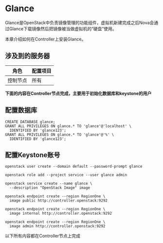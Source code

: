 # Glance
Glance是OpenStack中负责镜像管理的功能组件，虚拟机新建完成之后Nova会通过Glance下载镜像然后把镜像被当做虚拟机的“硬盘”使用。

本章介绍如何在Controller上安装Glance。
## 涉及到的服务器
角色 |配置项目
---|---
控制节点|所有

**下面的内容在Controller节点完成，主要用于初始化数据库和keystone的用户**
## 配置数据库
```
CREATE DATABASE glance;
GRANT ALL PRIVILEGES ON glance.* TO 'glance'@'localhost' \
  IDENTIFIED BY 'glance123';
GRANT ALL PRIVILEGES ON glance.* TO 'glance'@'%' \
  IDENTIFIED BY 'glance123';
```
## 配置Keystone账号
```
openstack user create --domain default --password-prompt glance

openstack role add --project service --user glance admin

openstack service create --name glance \
  --description "OpenStack Image" image
  
openstack endpoint create --region RegionOne \
  image public http://controller.openstack:9292
  
openstack endpoint create --region RegionOne \
  image internal http://controller.openstack:9292
  
openstack endpoint create --region RegionOne \
  image admin http://controller.openstack:9292
```
以下所有内容都在Controller节点上完成